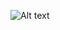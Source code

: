 ![Alt text](https://github-readme-stats.vercel.app/api?icon_color=586069&hide_border=true&title_color=a0a9af&username=WindrunnerMax&show_icons=true&tdsourcetag=s_pctim_aiomsg)
<!--
**WindrunnerMax/WindrunnerMax** is a ✨ _special_ ✨ repository because its `README.md` (this file) appears on your GitHub profile.

Here are some ideas to get you started:

- 🔭 I’m currently working on ...
- 🌱 I’m currently learning ...
- 👯 I’m looking to collaborate on ...
- 🤔 I’m looking for help with ...
- 💬 Ask me about ...
- 📫 How to reach me: ...
- 😄 Pronouns: ...
- ⚡ Fun fact: ...
-->
